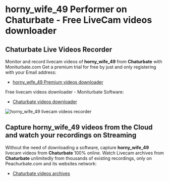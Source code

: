 # horny_wife_49 Performer on Chaturbate - Free LiveCam videos downloader

## Chaturbate Live Videos Recorder

Monitor and record livecam videos of **horny_wife_49** from **Chaturbate** with Moniturbate.com
Get a premium trial for free by just and only registering with your Email address:
* [horny_wife_49 Premium videos downloader](https://moniturbate.com/request-demo-licence-key.html)

Free livecam videos downloader - Moniturbate Software:
* [Chaturbate videos downloader](https://moniturbate.com/moniturbate-download-software.html)

![horny_wife_49 livecam videos recorder](https://peachurnet.com/templates/moniturbate-software.png)


## Capture horny_wife_49 videos from the Cloud and watch your recordings on Streaming

Without the need of downloading a software, capture **horny_wife_49** livecam videos from **Chaturbate** 100% online.
Watch Livecam archives from **Chaturbate** unlimitedly from thousands of existing recordings, only on Peachurbate.com and its websites network:
* [Chaturbate videos archives](https://peachurnet.com/)